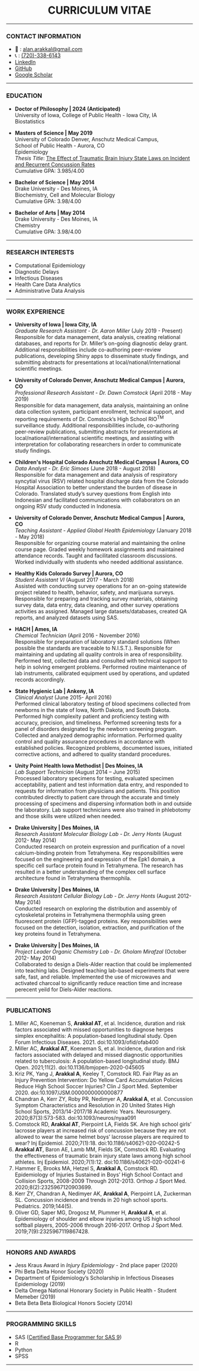 <h1 align="center">CURRICULUM VITAE</h1>

____________________________________________________________________________________________________________

### CONTACT INFORMATION

  -  📧 : [alan.arakkal@gmail.com](mailto:alan.arakkal@gmail.com)
  -  📞 : [(720)-338-6143](tel:7203386143)
  -  [LinkedIn](https://www.linkedin.com/in/alan-arakkal-277025a0/)
  -  [GitHub](https://github.com/a1arakkal)
  -  [Google Scholar](https://scholar.google.com/citations?user=w-Fgr94AAAAJ&hl=en)

____________________________________________________________________________________________________________

### EDUCATION

  -  **Doctor of Philosophy | 2024 (Anticipated)**<br>
  University of Iowa, College of Public Health - Iowa City, IA<br>
  Biostatistics
  
  -  **Masters of Science | May 2019** <br>
  University of Colorado Denver, Anschutz Medical Campus,<br>
  School of Public Health - Aurora, CO<br>
  Epidemiology <br>
  _Thesis Title_: [The Effect of Traumatic Brain Injury State Laws on Incident and Recurrent Concussion Rates](https://digitalcollections.cuanschutz.edu/work/ns/219bb0df-1386-447e-85e2-bbeceea4fc1b)<br>
  Cumulative GPA: 3.985/4.00
  
  -  **Bachelor of Science | May 2014**<br>
  Drake University - Des Moines, IA<br>
  Biochemistry, Cell and Molecular Biology<br>
  Cumulative GPA: 3.98/4.00
  
  -  **Bachelor of Arts | May 2014**<br>
  Drake University - Des Moines, IA<br>
  Chemistry<br>
  Cumulative GPA: 3.98/4.00
  
____________________________________________________________________________________________________________

### RESEARCH INTERESTS

  -  Computational Epidemiology
  -  Diagnostic Delays
  -  Infectious Diseases
  -  Health Care Data Analytics
  -  Administrative Data Analysis  

____________________________________________________________________________________________________________
  
### WORK EXPERIENCE

  -  **University of Iowa | Iowa City, IA**<br>
  _Graduate Research Assistant - Dr. Aaron Miller_	(July 2019 - Present)<br>
  Responsible for data management, data analysis, creating relational databases, and reports for Dr. Miller’s on-going diagnostic delay grant. Additional responsibilities include co-authoring peer-review publications, developing Shiny apps to disseminate study findings, and submitting abstracts for presentations at local/national/international scientific meetings.
  
  -  **University of Colorado Denver, Anschutz Medical Campus | Aurora, CO**<br>
  _Professional Research Assistant - Dr. Dawn Comstock_	(April 2018 - May 2019)<br>
  Responsible for data management, data analysis, maintaining an online data collection system, participant enrollment, technical support, and reporting       requirements of Dr. Comstock’s High School RIO<sup>TM</sup> surveillance study. Additional responsibilities include, co-authoring peer-review publications, submitting abstracts for presentations at local/national/international scientific meetings, and assisting with interpretation for collaborating researchers in order to communicate study findings.

  -  **Children's Hospital Colorado Anschutz Medical Campus | Aurora, CO**<br>
_Data Analyst - Dr. Eric Simoes_	(June 2018 - August 2018)<br>
  Responsible for data management and data analysis of respiratory syncytial virus (RSV) related hospital discharge data from the Colorado Hospital Association to better understand the burden of disease in Colorado. Translated study’s survey questions from English into Indonesian and facilitated communications with collaborators on an ongoing RSV study conducted in Indonesia. 

  -  **University of Colorado Denver, Anschutz Medical Campus | Aurora, CO**<br>
  _Teaching Assistant - Applied Global Health Epidemiology_	(January 2018 - May 2018)<br>
  Responsible for organizing course material and maintaining the online course page. Graded weekly homework assignments and maintained attendance records. Taught and facilitated classroom discussions. Worked individually with students who needed additional assistance.
  
  -  **Healthy Kids Colorado Survey | Aurora, CO**<br>
  _Student Assistant VI_ (August 2017 - March 2018)<br>
  Assisted with conducting survey operations for an on-going statewide project related to health, behavior, safety, and marijuana surveys. Responsible for preparing and tracking survey materials, obtaining survey data, data entry, data cleaning, and other survey operations activities as assigned. Managed large datasets/databases, created QA reports, and analyzed datasets using SAS.
  
  -  **HACH | Ames, IA**<br>
  _Chemical Technician_ (April 2016 - November 2016)<br>
  Responsible for preparation of laboratory standard solutions (When possible the standards are traceable to N.I.S.T.). Responsible for maintaining and updating all quality controls in area of responsibility. Performed test, collected data and consulted with technical support to help in solving emergent problems. Performed routine maintenance of lab instruments, calibrated equipment used by operations, and updated records accordingly.
  
  -  **State Hygienic Lab | Ankeny, IA**<br>
  _Clinical Analyst_ (June 2015- April 2016)<br>
  Performed clinical laboratory testing of blood specimens collected from newborns in the state of Iowa, North Dakota, and South Dakota. Performed high complexity patient and proficiency testing with accuracy, precision, and timeliness. Performed screening tests for a panel of disorders designated by the newborn screening program. Collected and analyzed demographic information. Performed quality control and quality assurance procedures in accordance with established policies. Recognized problems, documented issues, initiated corrective actions, and adhered to quality standard procedures.
  
  - **Unity Point Health Iowa Methodist | Des Moines, IA**<br>
  _Lab Support Technician_ (August 2014 – June 2015)<br>
  Processed laboratory specimens for testing, evaluated specimen acceptability, patient and test information data entry, and responded to requests for information from physicians and patients. This position contributed directly to patient care through the accurate and timely processing of specimens and dispersing information both in and outside the laboratory. Lab support technicians were also trained in phlebotomy and those skills were utilized when needed.

  - **Drake University | Des Moines, IA**<br>
  _Research Assistant Molecular Biology Lab - Dr. Jerry Honts_ (August 2012- May 2014)<br>
  Conducted research on protein expression and purification of a novel calcium-binding protein from Tetrahymena. Key responsibilities were focused on the engineering and expression of the Epk1 domain, a specific cell surface protein found in Tetrahymena. The research has resulted in a better understanding of the complex cell surface architecture found in Tetrahymena thermophila.

  - **Drake University | Des Moines, IA**<br>
  _Research Assistant Cellular Biology Lab - Dr. Jerry Honts_ (August 2012- May 2014)<br>
  Conducted research on exploring the distribution and assembly of cytoskeletal proteins in Tetrahymena thermophila using green fluorescent protein (GFP)-tagged proteins. Key responsibilities were focused on the detection, isolation, extraction, and purification of the key proteins found in Tetrahymena.

  - **Drake University | Des Moines, IA**<br>
  _Project Leader Organic Chemistry Lab - Dr. Gholam Mirafzal_ (October 2012- May 2014)<br>
  Collaborated to design a Diels-Alder reaction that could be implemented into teaching labs. Designed teaching lab-based experiments that were safe, fast, and reliable. Implemented the use of microwaves and activated charcoal to significantly reduce reaction time and increase perecent yeild for Diels-Alder reactions. 
  
____________________________________________________________________________________________________________
  
### PUBLICATIONS

  1.  Miller AC, Koeneman S, **Arakkal AT**, et al. Incidence, duration and risk factors associated with missed opportunities to diagnose herpes simplex encephalitis: A population-based longitudinal study. Open Forum Infectious Diseases. 2021. doi:10.1093/ofid/ofab400 
  2.  Miller AC, **Arakkal AT**, Koeneman S, et al. Incidence, duration and risk factors associated with delayed and missed diagnostic opportunities related to tuberculosis: A population-based longitudinal study. BMJ Open. 2021;11(2). doi:10.1136/bmjopen-2020-045605 
  3.  Kriz PK, Yang J, **Arakkal A**, Keeley T, Comstock RD. Fair Play as an Injury Prevention Intervention: Do Yellow Card Accumulation Policies Reduce High School Soccer Injuries? Clin J Sport Med. September 2020. doi:10.1097/JSM.0000000000000877
  4.  Chandran A, Kerr ZY, Roby PR, Nedimyer A, **Arakkal A**, et al. Concussion Symptom Characteristics and Resolution in 20 United States High School Sports, 2013/14-2017/18 Academic Years. Neurosurgery. 2020;87(3):573-583. doi:10.1093/neuros/nyaa091
  5.  Comstock RD, **Arakkal AT**, Pierpoint LA, Fields SK. Are high school girls’ lacrosse players at increased risk of concussion because they are not allowed to wear the same helmet boys’ lacrosse players are required to wear? Inj Epidemiol. 2020;7(1):18. doi:10.1186/s40621-020-00242-5
  6.  **Arakkal AT**, Baron AE, Lamb MM, Fields SK, Comstock RD. Evaluating the effectiveness of traumatic brain injury state laws among high school athletes. Inj Epidemiol. 2020;7(1):12. doi:10.1186/s40621-020-00241-6
  7.  Hammer E, Brooks MA, Hetzel S, **Arakkal A**, Comstock RD. Epidemiology of Injuries Sustained in Boys’ High School Contact and Collision Sports, 2008-2009 Through 2012-2013. Orthop J Sport Med. 2020;8(2):2325967120903699.
  8.  Kerr ZY, Chandran A, Nedimyer AK, **Arakkal A**, Pierpoint LA, Zuckerman SL. Concussion incidence and trends in 20 high school sports. Pediatrics. 2019;144(5).
  9.  Oliver GD, Saper MG, Drogosz M, Plummer H, **Arakkal A**, et al. Epidemiology of shoulder and elbow injuries among US high school softball players, 2005-2006 through 2016-2017. Orthop J Sport Med. 2019;7(9):2325967119867428.

____________________________________________________________________________________________________________

### HONORS AND AWARDS 
  -  Jess Kraus Award in *Injury Epidemiology* - 2nd place paper (2020)
  -  Phi Beta Delta Honor Society (2020)
  -  Department of Epidemiology’s Scholarship in Infectious Diseases Epidemiology (2019)
  -  Delta Omega National Honorary Society in Public Health  - Student Memeber (2019)
  -  Beta Beta Beta Biological Honors Society (2014)

____________________________________________________________________________________________________________

### PROGRAMMING SKILLS
  -  SAS ([Certified Base Programmer for SAS 9](https://www.certmetrics.com/SAS/public/candidate_directory_search_detail.aspx?cid=146804))
  -  R
  -  Python
  -  SPSS
  
____________________________________________________________________________________________________________

